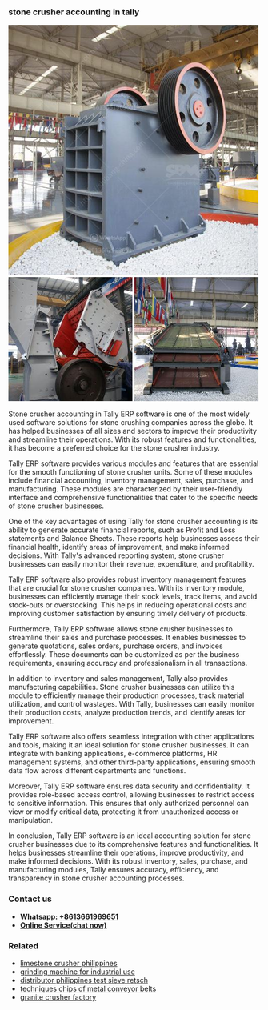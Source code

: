 <h3>stone crusher accounting in tally</h3><img src='1706767228.jpg' alt=''><p>Stone crusher accounting in Tally ERP software is one of the most widely used software solutions for stone crushing companies across the globe. It has helped businesses of all sizes and sectors to improve their productivity and streamline their operations. With its robust features and functionalities, it has become a preferred choice for the stone crusher industry.</p><p>Tally ERP software provides various modules and features that are essential for the smooth functioning of stone crusher units. Some of these modules include financial accounting, inventory management, sales, purchase, and manufacturing. These modules are characterized by their user-friendly interface and comprehensive functionalities that cater to the specific needs of stone crusher businesses.</p><p>One of the key advantages of using Tally for stone crusher accounting is its ability to generate accurate financial reports, such as Profit and Loss statements and Balance Sheets. These reports help businesses assess their financial health, identify areas of improvement, and make informed decisions. With Tally's advanced reporting system, stone crusher businesses can easily monitor their revenue, expenditure, and profitability.</p><p>Tally ERP software also provides robust inventory management features that are crucial for stone crusher companies. With its inventory module, businesses can efficiently manage their stock levels, track items, and avoid stock-outs or overstocking. This helps in reducing operational costs and improving customer satisfaction by ensuring timely delivery of products.</p><p>Furthermore, Tally ERP software allows stone crusher businesses to streamline their sales and purchase processes. It enables businesses to generate quotations, sales orders, purchase orders, and invoices effortlessly. These documents can be customized as per the business requirements, ensuring accuracy and professionalism in all transactions.</p><p>In addition to inventory and sales management, Tally also provides manufacturing capabilities. Stone crusher businesses can utilize this module to efficiently manage their production processes, track material utilization, and control wastages. With Tally, businesses can easily monitor their production costs, analyze production trends, and identify areas for improvement.</p><p>Tally ERP software also offers seamless integration with other applications and tools, making it an ideal solution for stone crusher businesses. It can integrate with banking applications, e-commerce platforms, HR management systems, and other third-party applications, ensuring smooth data flow across different departments and functions.</p><p>Moreover, Tally ERP software ensures data security and confidentiality. It provides role-based access control, allowing businesses to restrict access to sensitive information. This ensures that only authorized personnel can view or modify critical data, protecting it from unauthorized access or manipulation.</p><p>In conclusion, Tally ERP software is an ideal accounting solution for stone crusher businesses due to its comprehensive features and functionalities. It helps businesses streamline their operations, improve productivity, and make informed decisions. With its robust inventory, sales, purchase, and manufacturing modules, Tally ensures accuracy, efficiency, and transparency in stone crusher accounting processes.</p><h3>Contact us</h3><ul><li><strong>Whatsapp:&nbsp;<a href="https://wa.me/8613661969651">+8613661969651</a></strong></li><li><a href="https://swt.shibang-china.com/?git&amp;zhl&amp;stone crusher accounting in tally"><strong>Online Service(chat now)</strong></a></li></ul><h3>Related</h3><ul><li><a href='limestone crusher philippines.md'>limestone crusher philippines</a></li><li><a href='grinding machine for industrial use.md'>grinding machine for industrial use</a></li><li><a href='distributor philippines test sieve retsch.md'>distributor philippines test sieve retsch</a></li><li><a href='techniques chips of metal conveyor belts.md'>techniques chips of metal conveyor belts</a></li><li><a href='granite crusher factory.md'>granite crusher factory</a></li></ul>